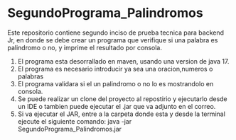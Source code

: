 # SegundoPrograma_Palindromos
Este repositorio contiene segundo inciso de prueba tecnica para backend Jr, 
en donde se debe crear un programa que verifique si una palabra es palindromo o no, y imprime el resultado por consola.

1. El programa esta desorrallado en maven, usando una version de java 17.
2. El programa es necesario introducir ya sea una oracion,numeros o palabras
3. El programa validara si el un palindromo o no lo es mostrandolo en consola.
4. Se puede realizar un clone del proyecto al repostirio y ejecutarlo desde un IDE o tambien puede ejecutar el .jar que va adjunto en el correo.
5. Si va ejecutar el JAR, entre a la carpeta donde esta y desde la terminal ejecute el siguiente comando: java -jar SegundoPrograma_Palindromos.jar
